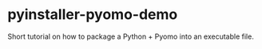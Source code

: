 # pyinstaller-pyomo-demo
Short tutorial on how to package a Python + Pyomo into an executable file.
